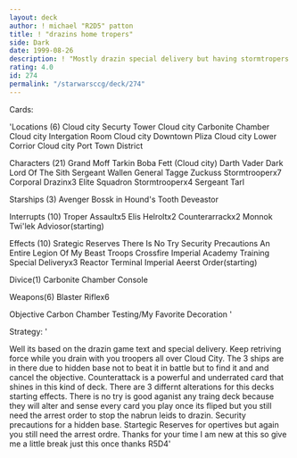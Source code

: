 ```yaml
---
layout: deck
author: ! michael "R2D5" patton
title: ! "drazins home tropers"
side: Dark
date: 1999-08-26
description: ! "Mostly drazin special delivery but having stormtropers and blasters.  Effect heavy deck with 10 incuding crosfire do or do not and strategic reserves."
rating: 4.0
id: 274
permalink: "/starwarsccg/deck/274"
---
```

Cards: 

'Locations (6)
Cloud city Securty Tower
Cloud city Carbonite Chamber
Cloud city Intergation Room
Cloud city Downtown Pliza
Cloud city Lower Corrior
Cloud city Port Town District

Characters (21)
Grand Moff Tarkin
Boba Fett (Cloud city)
Darth Vader Dark Lord Of The Sith
Sergeant Wallen
General Tagge
Zuckuss
Stormtrooperx7
Corporal Drazinx3
Elite Squadron Stormtrooperx4
Sergeant Tarl

Starships (3)
Avenger
Bossk in Hound's Tooth
Deveastor

Interrupts (10)
Troper Assaultx5
Elis Helroltx2
Counterarrackx2
Monnok
Twi'lek Adviosor(starting)

Effects (10)
Srategic Reserves
There Is No Try
Security Precautions
An Entire Legion Of My Beast Troops
Crossfire
Imperial Academy Training
Special Deliveryx3
Reactor Terminal
Imperial Aeerst Order(starting)

Divice(1)
Carbonite Chamber Console

Weapons(6)
Blaster Riflex6

Objective
Carbon Chamber Testing/My Favorite Decoration
'

Strategy: '

Well its based on the drazin game text and special delivery. Keep retriving force while you drain with you troopers all over Cloud City.
The 3 ships are in there due to hidden base not to beat it in battle but to find it and and cancel the objective.  Counterattack is a powerful and underrated card that shines in this kind of deck.  There are 3 differnt alterations for this decks starting effects.  There is no try is good aganist any traing deck because they will alter and sense every card you play once its fliped but you still need the arrest order to stop the nabrun leids to drazin.	Security precautions for a hidden base.  Startegic Reserves for opertives but again you still need the arrest ordre. Thanks for your time I am new at this so give me a little break just this once
thanks
R5D4'
